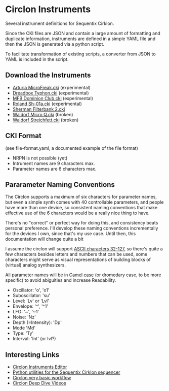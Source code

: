 # Circlon Instruments

Several instrument definitions for Sequentix Cirklon. 

Since the CKI files are JSON and contain a large amount of formatting and duplicate information, instruments are defined in a simple YAML file and then the JSON is generated via a python script. 

To facilitate transformation of existing scripts, a converter from JSON to YAML is included in the script.


## Download the Instruments

* [Arturia MicroFreak.cki](https://github.com/bboc/cirklon-instruments/blob/main/instruments.cki/Arturia%20MicroFreak.cki) (experimental)
* [Dreadbox Typhon.cki](https://github.com/bboc/cirklon-instruments/raw/main/instruments.cki/Dreadbox%20Typhon.cki) (experimental)
* [MFB Dominion Club.cki](https://github.com/bboc/cirklon-instruments/blob/main/instruments.cki/MFB%20Dominion%20Club.cki) (experimental)
* [Roland Sh-01a.cki](https://github.com/bboc/cirklon-instruments/blob/main/instruments.cki/Roland%20Sh-01a.cki) (experimental)
* [Sherman Filterbank 2.cki](https://github.com/bboc/cirklon-instruments/blob/main/instruments.cki/Sherman%20Filterbank%202.cki)
* [Waldorf Micro Q.cki](https://github.com/bboc/cirklon-instruments/blob/main/instruments.cki/Waldorf%20Micro%20Q.cki) (broken)
* [Waldorf Streichfett.cki](https://github.com/bboc/cirklon-instruments/blob/main/instruments.cki/Waldorf%20Streichfett.cki) (broken)


## CKI Format

(see file-format.yaml, a documented example of the file format)

- NRPN is not possible (yet)
- Intrument names are 9 characters max.
- Parameter names are 6 characters max.


## Pararameter Naming Conventions

The Circlon supports a maximum of six characters for parameter names, but even a simple synth comes with 40 controllable parameters, and people have more than one device, so consistent naming conventions that make effective use of the 6 characters would be a really nice thing to have.

There's no "correct" or perfect way for doing this, and consistency beats personal preference. I'll develop these naming conventions incrementally for the devices I own, since that's my use case. Until then, this documentation will change quite a bit

I assume the circlon will support [ASCII characters 32-127](http://asciiset.com/), so there's quite a few characters besides letters and numbers that can be used, some characters might serve as visual representations of building blocks of (virtual) analog synthesizers.

All parameter names will be in [Camel case](https://en.wikipedia.org/wiki/Camel_case) (or dromedary case, to be more specific) to avoid abiguities and increase Readability.

- Oscillator: 'o', 'o1'
- Suboscillator: 'su'
- Level: 'Lv' or 'Lvl'
- Envelope: '^', '^1'
- LFO: '~', '~1'
- Noise: 'Nz'
- Depth (=Intensity): 'Dp'
- Mode 'Md'
- Type: 'Ty'
- Interval: 'Int' (or Ivl?)


## Interesting Links

- [Circlon Instruments Editor](https://github.com/samdoshi/cirklon-instrument-editor)
- [Python utilities for the Sequentix Cirklon sequencer](https://github.com/pmagwene/cirklon.py)
- [Circlon very basic workflow](https://www.youtube.com/watch?v=RwFpTG3lyeg&t=259s)
- [Circlon Deep Dive Videos](https://www.youtube.com/playlist?list=PLt3aGCjETwhtagrA6bAcvMxqo3SCnrvB0)
